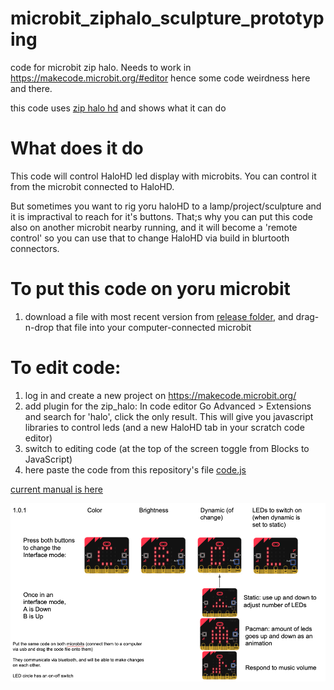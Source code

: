 # microbit_ziphalo_sculpture_prototyping
code for microbit zip halo. Needs to work in https://makecode.microbit.org/#editor hence some code weirdness here and there.

this code uses [zip halo hd](https://www.kitronik.co.uk/5672-kitronik-zip-halo-hd-for-microbit.html) and shows what it can do

# What does it do
This code will control HaloHD led display with microbits. You can control it from the microbit connected to HaloHD.

But sometimes you want to rig yoru haloHD to a lamp/project/sculpture and it is impractival to reach for it's buttons. That;s why you can put this code also on another microbit nearby running, and it will become a 'remote control' so you can use that to change HaloHD via build in blurtooth connectors.

# To put this code on yoru microbit
1. download a file with most recent version from [release folder](./release/), and drag-n-drop that file into your computer-connected microbit

# To edit code:
1. log in and create a new project on https://makecode.microbit.org/
2. add plugin for the zip_halo: In code editor Go Advanced > Extensions and search for 'halo', click the only result. This will give you javascript libraries to control leds (and a new HaloHD tab in your scratch code editor)
3. switch to editing code (at the top of the screen toggle from Blocks to JavaScript)
4. here paste the code from this repository's file [code.js](./code.js)

[current manual is here](https://docs.google.com/presentation/d/1UgW4WmlRzD7S2L61QOMr-idsZHK6E32wnhnJt4vuXN8/edit?usp=sharing)

![Manual image](./manual.png "Manual")

